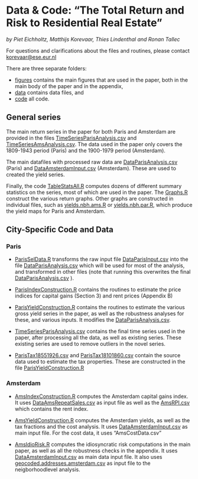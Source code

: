 # Data & Code: “The Total Return and Risk to Residential Real Estate”

_by Piet Eichholtz, Matthijs Korevaar, Thies Lindenthal and Ronan Tallec_

For questions and clarifications about the files and routines, please contact korevaar@ese.eur.nl

There are three separate folders:
* [figures](figures) contains the main figures that are used in the paper, both in the main body of the paper and in the appendix,
* [data](data) contains data files, and
* [code](code) all code.

## General series

The main return series in the paper for both Paris and Amsterdam are provided in the files [TimeSeriesParisAnalysis.csv](data/TimeSeriesParisAnalysis.csv) and [TimeSeriesAmsAnalysis.csv](data/TimeSeriesAmsAnalysis.csv). The data used in the paper only covers the 1809-1943 period (Paris) and the 1900-1979 period (Amsterdam).

The main datafiles with processed raw data are [DataParisAnalysis.csv](data/DataParisAnalysis.csv) (Paris) and [DataAmsterdamInput.csv](data/DataAmsterdamInput.csv) (Amsterdam). These are used to created the yield series.

Finally, the code [TableStatsAll.R](code/TableStatsAll.R) computes dozens of different summary statistics on the series, most of which are used in the paper. The [Graphs.R](data/Graphs.R) construct the various return graphs. Other graphs are constructed in individual files, such as [yields.nbh.ams.R](code/yields.nbh.ams.R) or [yields.nbh.par.R](code/yields.nbh.par.R), which produce the yield maps for Paris and Amsterdam.

## City-Specific Code and Data

### Paris

* [ParisSelData.R](code/ParisSelData.R) transforms the raw input file [DataParisInput.csv](data/DataParisInput.csv) into the file [DataParisAnalysis.csv](data/DataParisAnalysis.csv) which will be used for most of the analysis, and transformed in other files (note that running this overwrites the final [DataParisAnalysis.csv](data/DataParisAnalysis.csv) ).

* [ParisIndexConstruction.R](code/ParisIndexConstruction.R) contains the routines to estimate the price indices for capital gains (Section 3) and rent prices (Appendix B)

* [ParisYieldConstruction.R](code/ParisIndexConstruction.R) contains the routines to estimate the various gross yield series in the paper, as well as the robustness analyses for these, and various inputs. It modifies the [DataParisAnalysis.csv](data/DataParisAnalysis.csv).

* [TimeSeriesParisAnalysis.csv](data/TimeSeriesParisAnalysis.csv) contains the final time series used in the paper, after processing all the data, as well as existing series. These existing series are used to remove outliers in the novel series.
* [ParisTax18551926.csv](data/ParisTax18551926.csv) and [ParisTax18101860.csv](data/ParisTax18101860.csv) contain the source data used to estimate the tax properties. These are constructed in the file [ParisYieldConstruction.R](code/ParisIndexConstruction.R)

### Amsterdam

* [AmsIndexConstruction.R](code/AmsIndexConstruction.R) computes the Amsterdam capital gains index. It uses [DataAmsRepeatSales.csv](data/DataAmsRepeatSales.csv) as input file as well as the [AmsRPI.csv](data/AmsRPI.csv) which contains the rent index.

* [AmsYieldConstruction.R](code/AmsYieldConstruction.R) computes the Amsterdam yields, as well as the tax fractions and the cost analysis. It uses [DataAmsterdamInput.csv](data/DataAmsterdamInput.csv) as main input file. For the cost data, it uses “AmsCostData.csv”

* [AmsIdioRisk.R](code/AmsIdioRisk.R) computes the idiosyncratic risk computations in the main paper, as well as all the robustness checks in the appendix. It uses [DataAmsterdamInput.csv](data/DataAmsterdamInput.csv) as main data input file. It also uses [geocoded.addresses.amsterdam.csv](data/geocoded.addresses.amsterdam.csv) as input file to the neigborhoodlevel analysis.
